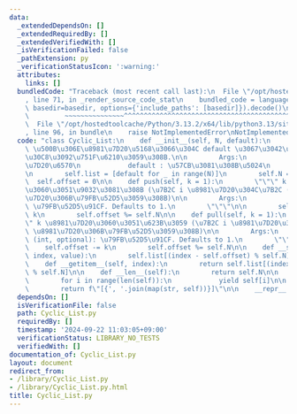 ```yaml
---
data:
  _extendedDependsOn: []
  _extendedRequiredBy: []
  _extendedVerifiedWith: []
  _isVerificationFailed: false
  _pathExtension: py
  _verificationStatusIcon: ':warning:'
  attributes:
    links: []
  bundledCode: "Traceback (most recent call last):\n  File \"/opt/hostedtoolcache/Python/3.13.2/x64/lib/python3.13/site-packages/onlinejudge_verify/documentation/build.py\"\
    , line 71, in _render_source_code_stat\n    bundled_code = language.bundle(stat.path,\
    \ basedir=basedir, options={'include_paths': [basedir]}).decode()\n          \
    \         ~~~~~~~~~~~~~~~^^^^^^^^^^^^^^^^^^^^^^^^^^^^^^^^^^^^^^^^^^^^^^^^^^^^^^^^^^^^^^^^^^\n\
    \  File \"/opt/hostedtoolcache/Python/3.13.2/x64/lib/python3.13/site-packages/onlinejudge_verify/languages/python.py\"\
    , line 96, in bundle\n    raise NotImplementedError\nNotImplementedError\n"
  code: "class Cyclic_List:\n    def __init__(self, N, default):\n        \"\"\" N\
    \ \u500B\u306E\u8981\u7D20\u5168\u3066\u304C default \u3067\u3042\u308B\u30EA\u30B9\
    \u30C8\u3092\u751F\u6210\u3059\u308B.\n\n        Args:\n            N (int): \u8981\
    \u7D20\u6570\n            default : \u57CB\u3081\u308B\u5024\n        \"\"\"\n\
    \n        self.list = [default for _ in range(N)]\n        self.N = N\n      \
    \  self.offset = 0\n\n    def push(self, k = 1):\n        \"\"\" k \u8981\u7D20\
    \u3060\u3051\u9032\u3081\u308B (\u7B2C i \u8981\u7D20\u304C\u7B2C (i+k) \u8981\
    \u7D20\u306B\u79FB\u52D5\u3059\u308B)\n\n        Args:\n            k (int, optional):\
    \ \u79FB\u52D5\u91CF. Defaults to 1.\n        \"\"\"\n\n        self.offset +=\
    \ k\n        self.offset %= self.N\n\n    def pull(self, k = 1):\n        \"\"\
    \" k \u8981\u7D20\u3060\u3051\u623B\u3059 (\u7B2C i \u8981\u7D20\u304C\u7B2C (i-k)\
    \ \u8981\u7D20\u306B\u79FB\u52D5\u3059\u308B)\n\n        Args:\n            k\
    \ (int, optional): \u79FB\u52D5\u91CF. Defaults to 1.\n        \"\"\"\n\n    \
    \    self.offset -= k\n        self.offset %= self.N\n\n    def __setitem__(self,\
    \ index, value):\n        self.list[(index - self.offset) % self.N] = value\n\n\
    \    def __getitem__(self, index):\n        return self.list[(index - self.offset)\
    \ % self.N]\n\n    def __len__(self):\n        return self.N\n\n    def __iter__(self):\n\
    \        for i in range(len(self)):\n            yield self[i]\n\n    def __str__(self):\n\
    \        return f\"[{', '.join(map(str, self))}]\"\n\n    __repr__ = __str__\n"
  dependsOn: []
  isVerificationFile: false
  path: Cyclic_List.py
  requiredBy: []
  timestamp: '2024-09-22 11:03:05+09:00'
  verificationStatus: LIBRARY_NO_TESTS
  verifiedWith: []
documentation_of: Cyclic_List.py
layout: document
redirect_from:
- /library/Cyclic_List.py
- /library/Cyclic_List.py.html
title: Cyclic_List.py
---
```

